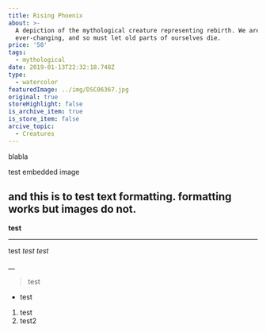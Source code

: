```yaml
---
title: Rising Phoenix
about: >-
  A depiction of the mythological creature representing rebirth. We are
  ever-changing, and so must let old parts of ourselves die.
price: '50'
tags:
  - mythological
date: 2019-01-13T22:32:18.748Z
type:
  - watercolor
featuredImage: ../img/DSC06367.jpg
original: true
storeHighlight: false
is_archive_item: true
is_store_item: false
arcive_topic:
  - Creatures
---
```

blabla


test embedded image


## and this is to test text formatting. formatting works but images do not.



**test**

****

test _test test_

__

> test

* test

1. test
2. test2
